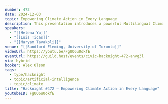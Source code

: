 ```yaml
---
number: 472
date: 2024-12-03
topic: Empowering Climate Action in Every Language
description: This presentation introduces a powerful Multilingual Climate Chatbot, designed to bridge the gap in climate education for all Torontonians, especially youth and marginalized communities. Built on advanced Retrieval-Augmented Generation (RAG) architecture, this chatbot uses fine-tuned embedding models and hybrid search to cut through the disjointed, jargon-heavy climate information that currently limits engagement and creates barriers.
speakers:
  - "[[Helena Yu]]"
  - "[[Luis Ticas]]"
  - "[[Maryam Tavakoli]]"
venue: "[[Sandford Fleming, University of Toronto]]"
videoUrl: https://youtu.be/FgUO6u0okfE
eventUrl: https://guild.host/events/civic-hacknight-472-anvg3l
via: hybrid
booker: Alex Olson
tags:
  - type/hacknight
  - topic/artificial-intelligence
  - topic/climate
title: "Hacknight #472 – Empowering Climate Action in Every Language"
youtubeID: FgUO6u0okfE
---
```

